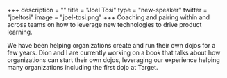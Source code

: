 +++
description = ""
title = "Joel Tosi"
type = "new-speaker"
twitter = "joeltosi"
image = "joel-tosi.png"
+++
Coaching and pairing within and across teams on how to leverage new technologies to drive product learning.

We have been helping organizations create and run their own dojos for a few years. Dion and I are currently working on a book that talks about how organizations can start their own dojos, leveraging our experience helping many organizations including the first dojo at Target.